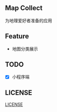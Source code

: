 ## Map Collect

为地理爱好者准备的应用

## Feature

* 地图分类展示

## TODO

- [x] 小程序端


## LICENSE

[LICENSE](/LICENSE)

